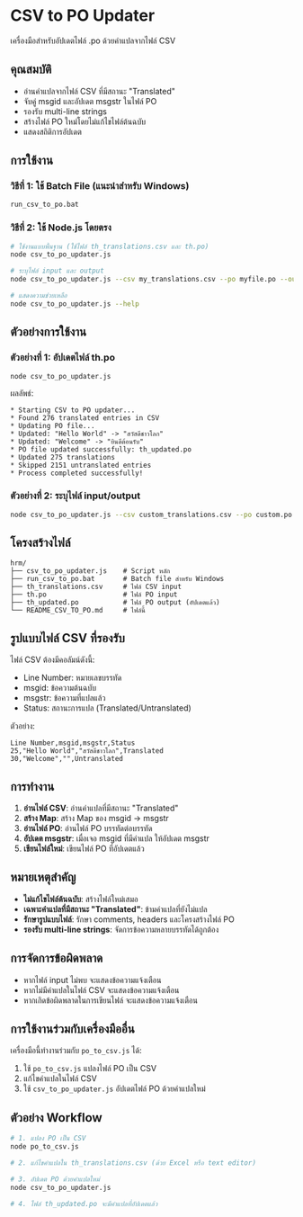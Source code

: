# CSV to PO Updater

เครื่องมือสำหรับอัปเดตไฟล์ .po ด้วยคำแปลจากไฟล์ CSV

## คุณสมบัติ

- อ่านคำแปลจากไฟล์ CSV ที่มีสถานะ "Translated"
- จับคู่ msgid และอัปเดต msgstr ในไฟล์ PO
- รองรับ multi-line strings
- สร้างไฟล์ PO ใหม่โดยไม่แก้ไขไฟล์ต้นฉบับ
- แสดงสถิติการอัปเดต

## การใช้งาน

### วิธีที่ 1: ใช้ Batch File (แนะนำสำหรับ Windows)

```bash
run_csv_to_po.bat
```

### วิธีที่ 2: ใช้ Node.js โดยตรง

```bash
# ใช้งานแบบพื้นฐาน (ใช้ไฟล์ th_translations.csv และ th.po)
node csv_to_po_updater.js

# ระบุไฟล์ input และ output
node csv_to_po_updater.js --csv my_translations.csv --po myfile.po --output updated.po

# แสดงความช่วยเหลือ
node csv_to_po_updater.js --help
```

## ตัวอย่างการใช้งาน

### ตัวอย่างที่ 1: อัปเดตไฟล์ th.po
```bash
node csv_to_po_updater.js
```

ผลลัพธ์:
```
* Starting CSV to PO updater...
* Found 276 translated entries in CSV
* Updating PO file...
* Updated: "Hello World" -> "สวัสดีชาวโลก"
* Updated: "Welcome" -> "ยินดีต้อนรับ"
* PO file updated successfully: th_updated.po
* Updated 275 translations
* Skipped 2151 untranslated entries
* Process completed successfully!
```

### ตัวอย่างที่ 2: ระบุไฟล์ input/output
```bash
node csv_to_po_updater.js --csv custom_translations.csv --po custom.po --output custom_updated.po
```

## โครงสร้างไฟล์

```
hrm/
├── csv_to_po_updater.js    # Script หลัก
├── run_csv_to_po.bat       # Batch file สำหรับ Windows
├── th_translations.csv     # ไฟล์ CSV input
├── th.po                   # ไฟล์ PO input
├── th_updated.po           # ไฟล์ PO output (อัปเดตแล้ว)
└── README_CSV_TO_PO.md     # ไฟล์นี้
```

## รูปแบบไฟล์ CSV ที่รองรับ

ไฟล์ CSV ต้องมีคอลัมน์ดังนี้:
- Line Number: หมายเลขบรรทัด
- msgid: ข้อความต้นฉบับ
- msgstr: ข้อความที่แปลแล้ว
- Status: สถานะการแปล (Translated/Untranslated)

ตัวอย่าง:
```csv
Line Number,msgid,msgstr,Status
25,"Hello World","สวัสดีชาวโลก",Translated
30,"Welcome","",Untranslated
```

## การทำงาน

1. **อ่านไฟล์ CSV**: อ่านคำแปลที่มีสถานะ "Translated"
2. **สร้าง Map**: สร้าง Map ของ msgid -> msgstr
3. **อ่านไฟล์ PO**: อ่านไฟล์ PO บรรทัดต่อบรรทัด
4. **อัปเดต msgstr**: เมื่อเจอ msgid ที่มีคำแปล ให้อัปเดต msgstr
5. **เขียนไฟล์ใหม่**: เขียนไฟล์ PO ที่อัปเดตแล้ว

## หมายเหตุสำคัญ

- **ไม่แก้ไขไฟล์ต้นฉบับ**: สร้างไฟล์ใหม่เสมอ
- **เฉพาะคำแปลที่มีสถานะ "Translated"**: ข้ามคำแปลที่ยังไม่แปล
- **รักษารูปแบบไฟล์**: รักษา comments, headers และโครงสร้างไฟล์ PO
- **รองรับ multi-line strings**: จัดการข้อความหลายบรรทัดได้ถูกต้อง

## การจัดการข้อผิดพลาด

- หากไฟล์ input ไม่พบ จะแสดงข้อความแจ้งเตือน
- หากไม่มีคำแปลในไฟล์ CSV จะแสดงข้อความแจ้งเตือน
- หากเกิดข้อผิดพลาดในการเขียนไฟล์ จะแสดงข้อความแจ้งเตือน

## การใช้งานร่วมกับเครื่องมืออื่น

เครื่องมือนี้ทำงานร่วมกับ `po_to_csv.js` ได้:

1. ใช้ `po_to_csv.js` แปลงไฟล์ PO เป็น CSV
2. แก้ไขคำแปลในไฟล์ CSV
3. ใช้ `csv_to_po_updater.js` อัปเดตไฟล์ PO ด้วยคำแปลใหม่

## ตัวอย่าง Workflow

```bash
# 1. แปลง PO เป็น CSV
node po_to_csv.js

# 2. แก้ไขคำแปลใน th_translations.csv (ด้วย Excel หรือ text editor)

# 3. อัปเดต PO ด้วยคำแปลใหม่
node csv_to_po_updater.js

# 4. ไฟล์ th_updated.po จะมีคำแปลที่อัปเดตแล้ว
``` 